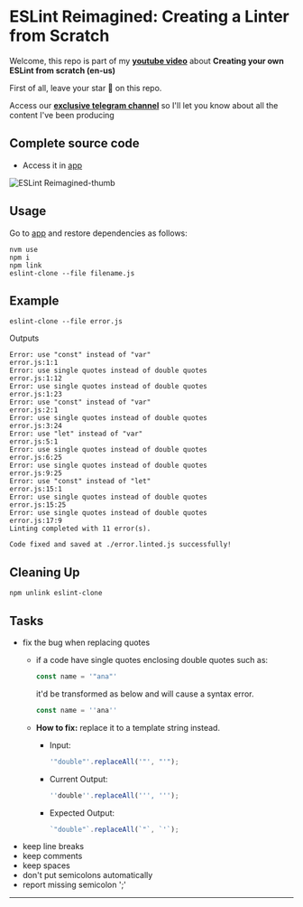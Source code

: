 # ESLint Reimagined: Creating a Linter from Scratch

Welcome, this repo is part of my [**youtube video**](https://bit.ly/eslint-clone-ew) about **Creating your own ESLint from scratch (en-us)**

First of all, leave your star 🌟 on this repo.

Access our [**exclusive telegram channel**](https://t.me/ErickWendelContentHub) so I'll let you know about all the content I've been producing 

## Complete source code
- Access it in [app](./recorded/)

![ESLint Reimagined-thumb](https://github.com/ErickWendel/eslint-clone/assets/8060102/0892dbfa-3438-49bf-af4f-205b3e9ccbac)


## Usage

Go to [app](./recorded/) and restore dependencies as follows:

```shell
nvm use
npm i
npm link
eslint-clone --file filename.js
```
##
## Example

```shell
eslint-clone --file error.js
```

Outputs
```shell
Error: use "const" instead of "var"
error.js:1:1
Error: use single quotes instead of double quotes
error.js:1:12
Error: use single quotes instead of double quotes
error.js:1:23
Error: use "const" instead of "var"
error.js:2:1
Error: use single quotes instead of double quotes
error.js:3:24
Error: use "let" instead of "var"
error.js:5:1
Error: use single quotes instead of double quotes
error.js:6:25
Error: use single quotes instead of double quotes
error.js:9:25
Error: use "const" instead of "let"
error.js:15:1
Error: use single quotes instead of double quotes
error.js:15:25
Error: use single quotes instead of double quotes
error.js:17:9
Linting completed with 11 error(s).

Code fixed and saved at ./error.linted.js successfully!
```

## Cleaning Up

```shell
npm unlink eslint-clone
```

## Tasks
- fix the bug when replacing quotes
    - if a code have single quotes enclosing double quotes such as:

         ```js
        const name = '"ana"'
        ```

        it'd be transformed as below and will cause a syntax error.

        ```js
        const name = ''ana''
        ```

    - **How to fix:** replace it to a template string instead.
        - Input:
            ```js
            '"double"'.replaceAll('"', "'");
            ```
        - Current Output:
            ```js
            ''double''.replaceAll(''', ''');
            ```
        - Expected Output:
            ```js
            `"double"`.replaceAll(`"`, `'`);
            ```
- keep line breaks
- keep comments
- keep spaces
- don't put semicolons automatically
- report missing semicolon ';'
---
